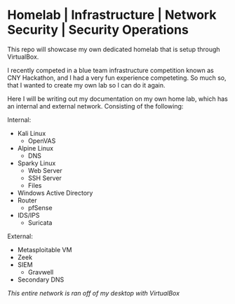 # Homelab | Infrastructure | Network Security | Security Operations
This repo will showcase my own dedicated homelab that is setup through VirtualBox.

I recently competed in a blue team infrastructure competition known as CNY Hackathon, and I had a very fun experience competeting. So much so, that I wanted to create my own lab so I can do it again.

Here I will be writing out my documentation on my own home lab, which has an internal and external network. Consisting of the following:

Internal:
- Kali Linux
  - OpenVAS 
- Alpine Linux
  - DNS
- Sparky Linux
  - Web Server
  - SSH Server
  - Files 
- Windows Active Directory 
- Router
  - pfSense 
- IDS/IPS
  - Suricata 
  
External:
- Metasploitable VM
- Zeek
- SIEM
  - Gravwell 
- Secondary DNS

*This entire network is ran off of my desktop with VirtualBox*


